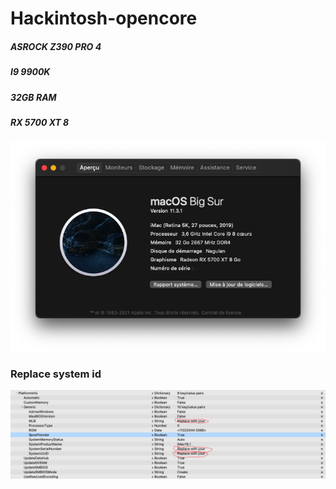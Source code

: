 # Hackintosh-opencore
##### ASROCK Z390 PRO 4
##### I9 9900K
##### 32GB RAM 
##### RX 5700 XT 8
![Screenshot](/images/system.png)
### Replace system id 
![Screenshot](/images/replace_system_id.png)
